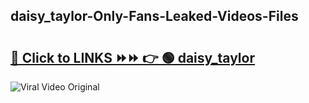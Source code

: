 
 ## daisy_taylor-Only-Fans-Leaked-Videos-Files

# <h2><a href="https://mediaupload.pro?daisy_taylor">🔗 Click to LINKS ⏩⏩ 👉 🟢 daisy_taylor </a></h2>

<a href="https://mediaupload.pro?daisy_taylor" rel="nofollow" data-target="animated-image.originalLink"><img src="https://i.ibb.co.com/xMMVF88/686577567.gif" alt="Viral Video Original" style="max-width: 100%; display: inline-block;" data-target="animated-image.originalImage"></a>